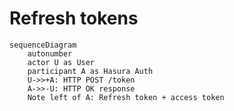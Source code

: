 # Refresh tokens

```mermaid
sequenceDiagram
	autonumber
	actor U as User
	participant A as Hasura Auth
	U->>+A: HTTP POST /token
	A->>-U: HTTP OK response
	Note left of A: Refresh token + access token
```
